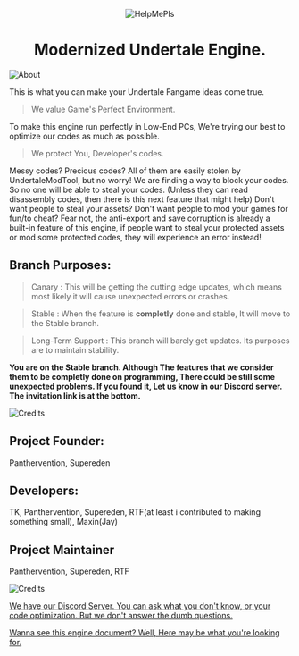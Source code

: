 <p align="center">
  <img src="https://user-images.githubusercontent.com/83257329/226114457-a8702e87-0f37-46a4-8b09-f43b12e9511f.png" alt="HelpMePls">
</p>
<h1 align="center">Modernized Undertale Engine.</h1>
<p align="center">
</p>

![About](https://user-images.githubusercontent.com/83257329/226114468-3823b116-01ae-4941-be38-c6683bd428ea.png)

This is what you can make your Undertale Fangame ideas come true.

> We value Game's Perfect Environment.

To make this engine run perfectly in Low-End PCs, We're trying our best to optimize our codes as much as possible.

> We protect You, Developer's codes.

Messy codes? Precious codes? All of them are easily stolen by UndertaleModTool, but no worry!
We are finding a way to block your codes. So no one will be able to steal your codes. (Unless they can read disassembly codes, then there is this next feature that might help)
Don't want people to steal your assets? Don't want people to mod your games for fun/to cheat?
Fear not, the anti-export and save corruption is already a built-in feature of this engine, if people want to steal your protected assets or mod some protected codes, they will experience an error instead!

## Branch Purposes:

> Canary : This will be getting the cutting edge updates, which means most likely it will cause unexpected errors or crashes.

> Stable : When the feature is **completly** done and stable, It will move to the Stable branch.

> Long-Term Support : This branch will barely get updates. Its purposes are to maintain stability.

**You are on the Stable branch. Although The features that we consider them to be completly done on programming, There could be still some unexpected problems. If you found it, Let us know in our Discord server. The invitation link is at the bottom.**

![Credits](https://user-images.githubusercontent.com/83257329/226114492-749f7f25-9780-4a28-80b2-1bb4bad86e22.png)

## Project Founder:
Panthervention, Supereden

## Developers:
TK, Panthervention, Supereden, RTF(at least i contributed to making something small), Maxin(Jay)

## Project Maintainer
Panthervention, Supereden, RTF

![Credits](https://user-images.githubusercontent.com/83257329/226114582-7fd89d9b-9735-4c2a-9440-4f7df160ff26.png)

[We have our Discord Server. You can ask what you don't know, or your code optimization. But we don't answer the dumb questions.](https://discord.gg/X8N5jkbeZs)

[Wanna see this engine document? Well, Here may be what you're looking for.](https://docs.google.com/document/d/1PxeJxLadrUCBvG7DbQhDqAS7m8n5o21E8o8JhcnuDWI/edit#)
